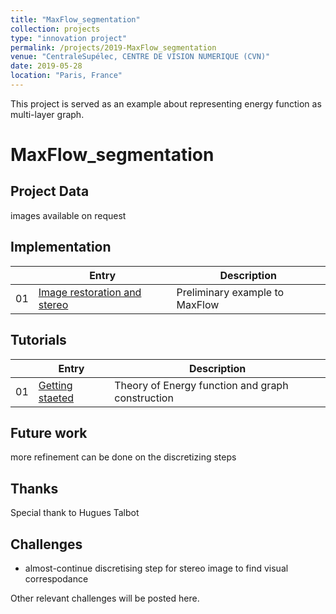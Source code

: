 ```yaml
---
title: "MaxFlow_segmentation"
collection: projects
type: "innovation project"
permalink: /projects/2019-MaxFlow_segmentation
venue: "CentraleSupélec, CENTRE DE VISION NUMERIQUE (CVN)"
date: 2019-05-28
location: "Paris, France"
---
```





This project is served as an example about representing energy function as multi-layer graph.

MaxFlow_segmentation
============================

Project Data
-------------------------------------------------------
images available on request

Implementation
--------

|  | Entry                                                        | Description                                                 |
|--| --------                                                     |------------------------------------------------------------ |
|01| [Image restoration and stereo](/files/projects/maxflow_segmentation_Gansheng.ipynb) | Preliminary example to MaxFlow       |




Tutorials
---------

|  | Entry                                                  | Description                                                 |
|--| --------                                               |------------------------------------------------------------ |
|01| [Getting staeted](/files/TD1-algo_en.pdf)              | Theory of Energy function and graph construction            |



Future work
-----------
more refinement can be done on the discretizing steps



Thanks
------

Special thank to Hugues Talbot





Challenges 
---------
* almost-continue discretising step for stereo image to find visual correspodance

Other relevant challenges will be posted here.

